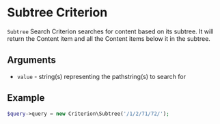 # Subtree Criterion

`Subtree` Search Criterion searches for content based on its subtree.
It will return the Content item and all the Content items below it in the subtree.

## Arguments

- `value` - string(s) representing the pathstring(s) to search for

## Example

``` php
$query->query = new Criterion\Subtree('/1/2/71/72/');
```
